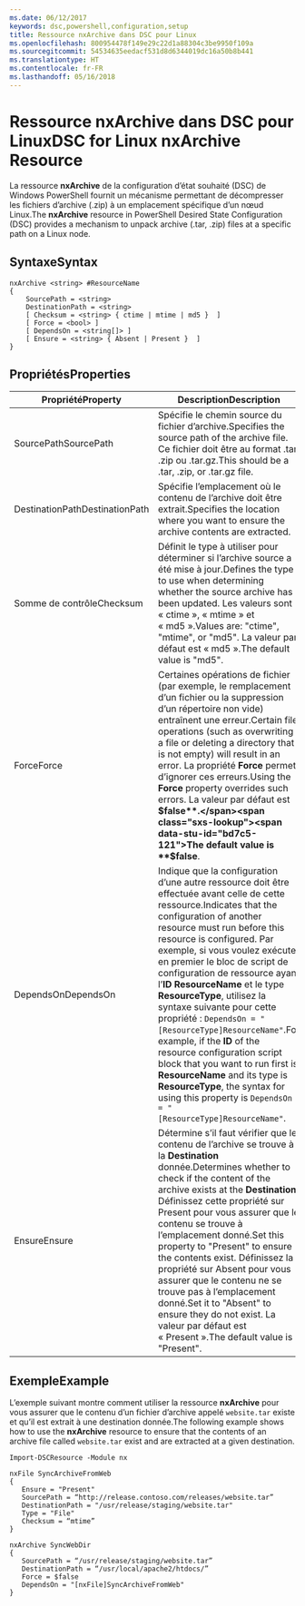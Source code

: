 ```yaml
---
ms.date: 06/12/2017
keywords: dsc,powershell,configuration,setup
title: Ressource nxArchive dans DSC pour Linux
ms.openlocfilehash: 800954478f149e29c22d1a88304c3be9950f109a
ms.sourcegitcommit: 54534635eedacf531d8d6344019dc16a50b8b441
ms.translationtype: HT
ms.contentlocale: fr-FR
ms.lasthandoff: 05/16/2018
---
```

# <a name="dsc-for-linux-nxarchive-resource"></a><span data-ttu-id="bd7c5-103">Ressource nxArchive dans DSC pour Linux</span><span class="sxs-lookup"><span data-stu-id="bd7c5-103">DSC for Linux nxArchive Resource</span></span>

<span data-ttu-id="bd7c5-104">La ressource **nxArchive** de la configuration d’état souhaité (DSC) de Windows PowerShell fournit un mécanisme permettant de décompresser les fichiers d’archive (.zip) à un emplacement spécifique d’un nœud Linux.</span><span class="sxs-lookup"><span data-stu-id="bd7c5-104">The **nxArchive** resource in PowerShell Desired State Configuration (DSC) provides a mechanism to unpack archive (.tar, .zip) files at a specific path on a Linux node.</span></span>

## <a name="syntax"></a><span data-ttu-id="bd7c5-105">Syntaxe</span><span class="sxs-lookup"><span data-stu-id="bd7c5-105">Syntax</span></span>

```
nxArchive <string> #ResourceName
{
    SourcePath = <string>
    DestinationPath = <string>
    [ Checksum = <string> { ctime | mtime | md5 }  ]
    [ Force = <bool> ]
    [ DependsOn = <string[]> ]
    [ Ensure = <string> { Absent | Present }  ]
}
```

## <a name="properties"></a><span data-ttu-id="bd7c5-106">Propriétés</span><span class="sxs-lookup"><span data-stu-id="bd7c5-106">Properties</span></span>

|  <span data-ttu-id="bd7c5-107">Propriété</span><span class="sxs-lookup"><span data-stu-id="bd7c5-107">Property</span></span> |  <span data-ttu-id="bd7c5-108">Description</span><span class="sxs-lookup"><span data-stu-id="bd7c5-108">Description</span></span> |
|---|---|
| <span data-ttu-id="bd7c5-109">SourcePath</span><span class="sxs-lookup"><span data-stu-id="bd7c5-109">SourcePath</span></span>| <span data-ttu-id="bd7c5-110">Spécifie le chemin source du fichier d’archive.</span><span class="sxs-lookup"><span data-stu-id="bd7c5-110">Specifies the source path of the archive file.</span></span> <span data-ttu-id="bd7c5-111">Ce fichier doit être au format .tar, .zip ou .tar.gz.</span><span class="sxs-lookup"><span data-stu-id="bd7c5-111">This should be a .tar, .zip, or .tar.gz file.</span></span> |
| <span data-ttu-id="bd7c5-112">DestinationPath</span><span class="sxs-lookup"><span data-stu-id="bd7c5-112">DestinationPath</span></span>| <span data-ttu-id="bd7c5-113">Spécifie l’emplacement où le contenu de l’archive doit être extrait.</span><span class="sxs-lookup"><span data-stu-id="bd7c5-113">Specifies the location where you want to ensure the archive contents are extracted.</span></span>|
| <span data-ttu-id="bd7c5-114">Somme de contrôle</span><span class="sxs-lookup"><span data-stu-id="bd7c5-114">Checksum</span></span>| <span data-ttu-id="bd7c5-115">Définit le type à utiliser pour déterminer si l’archive source a été mise à jour.</span><span class="sxs-lookup"><span data-stu-id="bd7c5-115">Defines the type to use when determining whether the source archive has been updated.</span></span> <span data-ttu-id="bd7c5-116">Les valeurs sont « ctime », « mtime » et « md5 ».</span><span class="sxs-lookup"><span data-stu-id="bd7c5-116">Values are: "ctime", "mtime", or "md5".</span></span> <span data-ttu-id="bd7c5-117">La valeur par défaut est « md5 ».</span><span class="sxs-lookup"><span data-stu-id="bd7c5-117">The default value is "md5".</span></span>|
| <span data-ttu-id="bd7c5-118">Force</span><span class="sxs-lookup"><span data-stu-id="bd7c5-118">Force</span></span>| <span data-ttu-id="bd7c5-119">Certaines opérations de fichier (par exemple, le remplacement d’un fichier ou la suppression d’un répertoire non vide) entraînent une erreur.</span><span class="sxs-lookup"><span data-stu-id="bd7c5-119">Certain file operations (such as overwriting a file or deleting a directory that is not empty) will result in an error.</span></span> <span data-ttu-id="bd7c5-120">La propriété **Force** permet d’ignorer ces erreurs.</span><span class="sxs-lookup"><span data-stu-id="bd7c5-120">Using the **Force** property overrides such errors.</span></span> <span data-ttu-id="bd7c5-121">La valeur par défaut est **$false**.</span><span class="sxs-lookup"><span data-stu-id="bd7c5-121">The default value is **$false**.</span></span>|
| <span data-ttu-id="bd7c5-122">DependsOn</span><span class="sxs-lookup"><span data-stu-id="bd7c5-122">DependsOn</span></span> | <span data-ttu-id="bd7c5-123">Indique que la configuration d’une autre ressource doit être effectuée avant celle de cette ressource.</span><span class="sxs-lookup"><span data-stu-id="bd7c5-123">Indicates that the configuration of another resource must run before this resource is configured.</span></span> <span data-ttu-id="bd7c5-124">Par exemple, si vous voulez exécuter en premier le bloc de script de configuration de ressource ayant l’**ID** **ResourceName** et le type **ResourceType**, utilisez la syntaxe suivante pour cette propriété : `DependsOn = "[ResourceType]ResourceName"`.</span><span class="sxs-lookup"><span data-stu-id="bd7c5-124">For example, if the **ID** of the resource configuration script block that you want to run first is **ResourceName** and its type is **ResourceType**, the syntax for using this property is `DependsOn = "[ResourceType]ResourceName"`.</span></span>|
| <span data-ttu-id="bd7c5-125">Ensure</span><span class="sxs-lookup"><span data-stu-id="bd7c5-125">Ensure</span></span>| <span data-ttu-id="bd7c5-126">Détermine s’il faut vérifier que le contenu de l’archive se trouve à la **Destination** donnée.</span><span class="sxs-lookup"><span data-stu-id="bd7c5-126">Determines whether to check if the content of the archive exists at the **Destination**.</span></span> <span data-ttu-id="bd7c5-127">Définissez cette propriété sur Present pour vous assurer que le contenu se trouve à l’emplacement donné.</span><span class="sxs-lookup"><span data-stu-id="bd7c5-127">Set this property to "Present" to ensure the contents exist.</span></span> <span data-ttu-id="bd7c5-128">Définissez la propriété sur Absent pour vous assurer que le contenu ne se trouve pas à l’emplacement donné.</span><span class="sxs-lookup"><span data-stu-id="bd7c5-128">Set it to "Absent" to ensure they do not exist.</span></span> <span data-ttu-id="bd7c5-129">La valeur par défaut est « Present ».</span><span class="sxs-lookup"><span data-stu-id="bd7c5-129">The default value is "Present".</span></span>|

## <a name="example"></a><span data-ttu-id="bd7c5-130">Exemple</span><span class="sxs-lookup"><span data-stu-id="bd7c5-130">Example</span></span>

<span data-ttu-id="bd7c5-131">L’exemple suivant montre comment utiliser la ressource **nxArchive** pour vous assurer que le contenu d’un fichier d’archive appelé `website.tar` existe et qu’il est extrait à une destination donnée.</span><span class="sxs-lookup"><span data-stu-id="bd7c5-131">The following example shows how to use the **nxArchive** resource to ensure that the contents of an archive file called `website.tar` exist and are extracted at a given destination.</span></span>

```
Import-DSCResource -Module nx

nxFile SyncArchiveFromWeb
{
   Ensure = "Present"
   SourcePath = “http://release.contoso.com/releases/website.tar”
   DestinationPath = "/usr/release/staging/website.tar"
   Type = "File"
   Checksum = “mtime”
}

nxArchive SyncWebDir
{
   SourcePath = “/usr/release/staging/website.tar”
   DestinationPath = “/usr/local/apache2/htdocs/”
   Force = $false
   DependsOn = "[nxFile]SyncArchiveFromWeb"
}
```